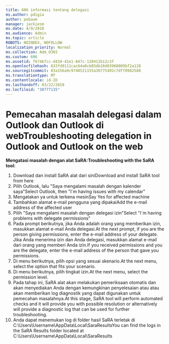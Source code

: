 ```yaml
---
title: 606 informasi tentang delegasi
ms.author: pdigia
author: pebaum
manager: jackiesm
ms.date: 4/9/2018
ms.audience: Admin
ms.topic: article
ROBOTS: NOINDEX, NOFOLLOW
localization_priority: Normal
ms.collection: Adm_O365
ms.custom: 606
ms.assetid: f67467cc-d434-41e1-847c-120412b12c3f
ms.openlocfilehash: 633fd9111cac64a8cb85db18d03968089bf2a128
ms.sourcegitcommit: 03a156a9c9740521155a30775492c7dff0982588
ms.translationtype: MT
ms.contentlocale: id-ID
ms.lasthandoff: 03/22/2019
ms.locfileid: "30777135"
---
```

# <a name="troubleshooting-delegation-in-outlook-and-outlook-on-the-web"></a><span data-ttu-id="72fc6-102">Pemecahan masalah delegasi dalam Outlook dan Outlook di web</span><span class="sxs-lookup"><span data-stu-id="72fc6-102">Troubleshooting delegation in Outlook and Outlook on the web</span></span>

<span data-ttu-id="72fc6-103">**Mengatasi masalah dengan alat SaRA:**</span><span class="sxs-lookup"><span data-stu-id="72fc6-103">**Troubleshooting with the SaRA tool:**</span></span>

1. <span data-ttu-id="72fc6-104">Download dan install SaRA alat dari sini</span><span class="sxs-lookup"><span data-stu-id="72fc6-104">Download and install SaRA tool from here</span></span>
1. <span data-ttu-id="72fc6-105">Pilih Outlook, lalu "Saya mengalami masalah dengan kalender saya"</span><span class="sxs-lookup"><span data-stu-id="72fc6-105">Select Outlook, then "I\`m having issues with my calendar"</span></span>
1. <span data-ttu-id="72fc6-106">Mengatakan ya untuk terkena mesin</span><span class="sxs-lookup"><span data-stu-id="72fc6-106">Say Yes for affected machine</span></span>
1. <span data-ttu-id="72fc6-107">Tambahkan alamat e-mail pengguna yang dipakai</span><span class="sxs-lookup"><span data-stu-id="72fc6-107">Add the e-mail address of the affected user</span></span>
1. <span data-ttu-id="72fc6-108">Pilih "Saya mengalami masalah dengan delegasi izin"</span><span class="sxs-lookup"><span data-stu-id="72fc6-108">Select "I\`m having problems with delegate permissions"</span></span>
1. <span data-ttu-id="72fc6-109">Pada prompt berikutnya, jika Anda adalah orang yang memberikan izin, masukkan alamat e-mail Anda delegasi.</span><span class="sxs-lookup"><span data-stu-id="72fc6-109">At the next prompt, if you are the person giving permissions, enter the e-mail address of your delegate.</span></span> <span data-ttu-id="72fc6-110">Jika Anda menerima izin dan Anda delegasi, masukkan alamat e-mail dari orang yang memberi Anda izin.</span><span class="sxs-lookup"><span data-stu-id="72fc6-110">If you received permissions and you are the delegate, enter the e-mail address of the person that gave you permissions.</span></span>
1. <span data-ttu-id="72fc6-111">Di menu berikutnya, pilih opsi yang sesuai skenario.</span><span class="sxs-lookup"><span data-stu-id="72fc6-111">At the next menu, select the option that fits your scenario.</span></span> 
1. <span data-ttu-id="72fc6-112">Di menu berikutnya, pilih tingkat izin.</span><span class="sxs-lookup"><span data-stu-id="72fc6-112">At the next menu, select the permission level.</span></span>
1. <span data-ttu-id="72fc6-113">Pada tahap ini, SaRA alat akan melakukan pemeriksaan otomatis dan akan menyediakan Anda dengan kemungkinan penyelesaian atau atau akan memberikan log diagnostik yang dapat digunakan untuk pemecahan masalahnya.</span><span class="sxs-lookup"><span data-stu-id="72fc6-113">At this stage, SaRA tool will perform automated checks and it will provide you with possible resolution or alternatively will provide a diagnostic log that can be used for further troubleshooting.</span></span>
1. <span data-ttu-id="72fc6-114">Anda dapat menemukan log di folder hasil SaRA terletak di C:\Users\Username\AppData\Local\SaraResults</span><span class="sxs-lookup"><span data-stu-id="72fc6-114">You can find the logs in the SaRA Results folder located at C:\Users\Username\AppData\Local\SaraResults</span></span>
